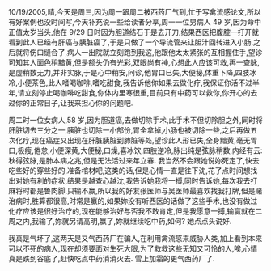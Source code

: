 10/19/2005,晴,今天是周三,因为周一跟周二被西药厂气到,忙于写禽流感论文,所以有好案例也没时间写,今天补充说一些给读者分享,周一一位男病人 49 岁,因为命中正值太岁当头,他在 9/29 日时因为胆道结石于是去开刀,结果西医把腹腔一打开就看到此人已经有肝癌与胰脏癌了,于是只做了一个导流管来让胆汁回转进入小肠,之后就将伤口缝合了,病人一出院就立刻跑到我这,他跟他太太紧张的互相握住手,望诊可知其人面色稍黯黄,但是额头仍有光彩,双眼尚有神,心想此人应该可救,再一查脉,是虚稍数无力,并非实脉,于是心中稍安,问诊,他胃口已失,大便秘,体重下降,四肢冰冷,小便茶色,此人嗜喝咖啡,嗜吃甜食,我告诉他你如果去做化疗,我保证你活不过半年,请立刻停止喝咖啡吃甜食,你体内里寒很重,目前只有中药可以救你,你开心的去过你的正常日子,让我来担心你的问题吧.

周二时一位女病人,58 岁,因为胆道癌,去做切除手术,此手术不但切除胆之外,同时将肝脏切去三分之一,胰脏也切除一小部份,胃全拿掉,小肠也被切除一些,之后再做五次化疗,现在癌症又出现在肝脏胰脏到肺脏等处,望诊此人形已失,全身黯黄,毫无胃口,极瘦,倦怠,小便深黄,大便秘,口燥,喜冰饮,四肢逆冷,脉出纯是弦脉稍数,内经有云: 秋得弦脉,是肺本病之兆,但是无法活过来年立春. 我当然不会跟她说妳死定了,快去吃些好的穿些好的,准备棺材吧,这类的话,但是心情一直是往下沈,花了点时间想找出对她有利的症状,结果是越查心越沈,我告诉她我将一搏,同时告诉她,每次我去打麻将时都是鲁肉脚,只输不赢,所以我的好友张医师与吴医师最喜欢找我打牌,但是赌治病时,胜算都很高,时常是赢的,如果妳没有听西医的话做了这些手术,也没有做过化疗应该是很好治疗的,现在能够治好与否我不敢肯定,但是我愿意一搏,输赢就在二周之内,我输了,妳就另请高明,赢了,妳就继续吃中药,如何? 她点点头说好.

我真是气坏了,这两天是又气西药厂在骗人,在利用禽流感来威胁人类,加上看到本来可以不死的病人,现在却须要面对生死大限,为了救救这些无知又可怜的人,唉,心情真是跌到谷底了,赶快吃点中药消消火去. 雪上加霜的更气西药厂了.
